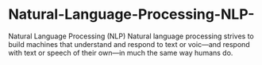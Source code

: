 # Natural-Language-Processing-NLP-
Natural Language Processing (NLP) Natural language processing strives to build machines that understand and respond to text or voic—and respond with text or speech of their own—in much the same way humans do.
